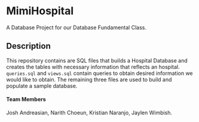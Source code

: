 # MimiHospital

A Database Project for our Database Fundamental Class.

## Description

This repository contains are SQL files that builds a Hospital Database and creates the tables with necessary information that 
reflects an hospital. `queries.sql` and `views.sql` contain queries to obtain desired information we would like to obtain.
The remaining three files are used to build and populate a sample database.

#### Team Members

Josh Andreasian, Narith Choeun, Kristian Naranjo, Jaylen Wimbish.
